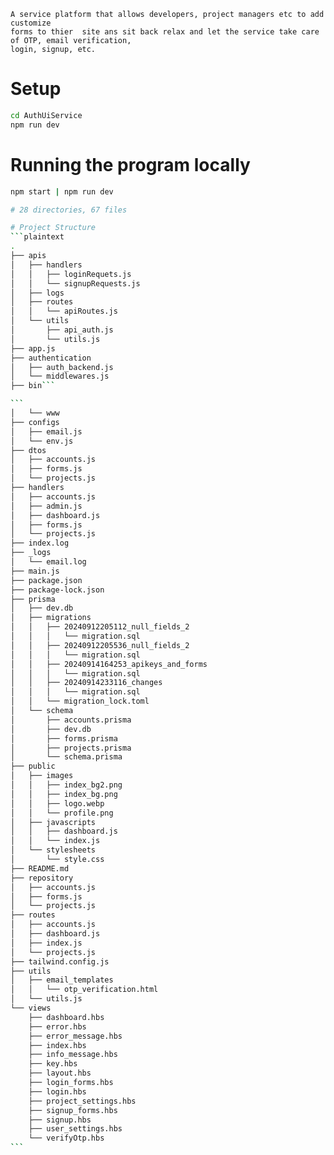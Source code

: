```
A service platform that allows developers, project managers etc to add customize
forms to thier  site ans sit back relax and let the service take care of OTP, email verification,
login, signup, etc.
```

# Setup

```bash
cd AuthUiService
npm run dev
```

<!-- # Testing
```bash
./manage.py test | python manage.py test
``` -->

# Running the program locally

````bash
npm start | npm run dev

# 28 directories, 67 files

# Project Structure
```plaintext
.
├── apis
│   ├── handlers
│   │   ├── loginRequets.js
│   │   └── signupRequests.js
│   ├── logs
│   ├── routes
│   │   └── apiRoutes.js
│   └── utils
│       ├── api_auth.js
│       └── utils.js
├── app.js
├── authentication
│   ├── auth_backend.js
│   └── middlewares.js
├── bin```

```
│   └── www
├── configs
│   ├── email.js
│   └── env.js
├── dtos
│   ├── accounts.js
│   ├── forms.js
│   └── projects.js
├── handlers
│   ├── accounts.js
│   ├── admin.js
│   ├── dashboard.js
│   ├── forms.js
│   └── projects.js
├── index.log
├── _logs
│   └── email.log
├── main.js
├── package.json
├── package-lock.json
├── prisma
│   ├── dev.db
│   ├── migrations
│   │   ├── 20240912205112_null_fields_2
│   │   │   └── migration.sql
│   │   ├── 20240912205536_null_fields_2
│   │   │   └── migration.sql
│   │   ├── 20240914164253_apikeys_and_forms
│   │   │   └── migration.sql
│   │   ├── 20240914233116_changes
│   │   │   └── migration.sql
│   │   └── migration_lock.toml
│   └── schema
│       ├── accounts.prisma
│       ├── dev.db
│       ├── forms.prisma
│       ├── projects.prisma
│       └── schema.prisma
├── public
│   ├── images
│   │   ├── index_bg2.png
│   │   ├── index_bg.png
│   │   ├── logo.webp
│   │   └── profile.png
│   ├── javascripts
│   │   ├── dashboard.js
│   │   └── index.js
│   └── stylesheets
│       └── style.css
├── README.md
├── repository
│   ├── accounts.js
│   ├── forms.js
│   └── projects.js
├── routes
│   ├── accounts.js
│   ├── dashboard.js
│   ├── index.js
│   └── projects.js
├── tailwind.config.js
├── utils
│   ├── email_templates
│   │   └── otp_verification.html
│   └── utils.js
└── views
    ├── dashboard.hbs
    ├── error.hbs
    ├── error_message.hbs
    ├── index.hbs
    ├── info_message.hbs
    ├── key.hbs
    ├── layout.hbs
    ├── login_forms.hbs
    ├── login.hbs
    ├── project_settings.hbs
    ├── signup_forms.hbs
    ├── signup.hbs
    ├── user_settings.hbs
    └── verifyOtp.hbs
```

````
